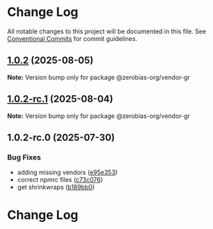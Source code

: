 # Change Log

All notable changes to this project will be documented in this file.
See [Conventional Commits](https://conventionalcommits.org) for commit guidelines.

## [1.0.2](https://github.com/zerobias-org/vendor/compare/@zerobias-org/vendor-gr@1.0.2-rc.1...@zerobias-org/vendor-gr@1.0.2) (2025-08-05)

**Note:** Version bump only for package @zerobias-org/vendor-gr





## [1.0.2-rc.1](https://github.com/zerobias-org/vendor/compare/@zerobias-org/vendor-gr@1.0.2-rc.0...@zerobias-org/vendor-gr@1.0.2-rc.1) (2025-08-04)

**Note:** Version bump only for package @zerobias-org/vendor-gr





## 1.0.2-rc.0 (2025-07-30)


### Bug Fixes

* adding missing vendors ([e95e353](https://github.com/zerobias-org/vendor/commit/e95e35309a1812973f4536f535eee460edc5414c))
* correct npmrc files ([c73c076](https://github.com/zerobias-org/vendor/commit/c73c0761e1e567cc0c2f0f8179725016d11caf8c))
* get shrinkwraps ([b189bb0](https://github.com/zerobias-org/vendor/commit/b189bb0cf53ad66427530ccc0eab7824527942d3))





# Change Log
